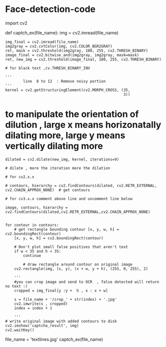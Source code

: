 # Face-detection-code

import cv2

def captch_ex(file_name):
    img = cv2.imread(file_name)

    img_final = cv2.imread(file_name)
    img2gray = cv2.cvtColor(img, cv2.COLOR_BGR2GRAY)
    ret, mask = cv2.threshold(img2gray, 180, 255, cv2.THRESH_BINARY)
    image_final = cv2.bitwise_and(img2gray, img2gray, mask=mask)
    ret, new_img = cv2.threshold(image_final, 180, 255, cv2.THRESH_BINARY)

    # for black text ,cv.THRESH_BINARY_INV

    '''
            line  8 to 12  : Remove noisy portion
    '''
    kernel = cv2.getStructuringElement(cv2.MORPH_CROSS, (35,
                                                         3))

# to manipulate the orientation of dilution , large x means horizonatally dilating  more, large y means vertically dilating more
    dilated = cv2.dilate(new_img, kernel, iterations=9)

    # dilate , more the iteration more the dilation

    # for cv2.x.x

    # contours, hierarchy = cv2.findContours(dilated, cv2.RETR_EXTERNAL, cv2.CHAIN_APPROX_NONE)  # get contours

    # for cv3.x.x comment above line and uncomment line below

    image, contours, hierarchy = cv2.findContours(dilated,cv2.RETR_EXTERNAL,cv2.CHAIN_APPROX_NONE)


    for contour in contours:
        # get rectangle bounding contour [x, y, w, h] = cv2.boundingRect(contour)
        [x, y, w, h] = cv2.boundingRect(contour)

        # Don't plot small false positives that aren't text
        if w < 35 and h < 35:
            continue

            # draw rectangle around contour on original image
        cv2.rectangle(img, (x, y), (x + w, y + h), (255, 0, 255), 2)

        '''
        #you can crop image and send to OCR  , false detected will return no text :)
        cropped = img_final[y :y +  h , x : x + w]

        s = file_name + '/crop_' + str(index) + '.jpg'
        cv2.imwrite(s , cropped)
        index = index + 1

        '''
    # write original image with added contours to disk
    cv2.imshow('captcha_result', img)
    cv2.waitKey()


file_name = 'textlines.jpg'
captch_ex(file_name)
